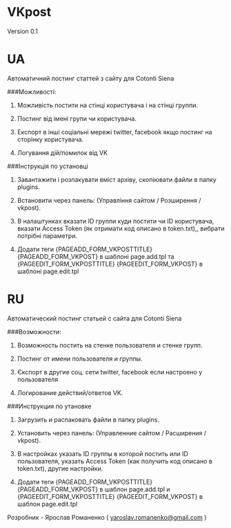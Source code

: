 VKpost
===========


Version 0.1

UA
==============
Автоматичний постинг статтей з сайту для Cotonti Siena

###Можливості:

1. Можливість постити на стінці користувача і на стінці группи.

2. Постинг від імені групи чи користувача.

3. Експорт в інші соціальні мережі twitter, facebook якщо постинг на сторінку користувача.

4. Логування дій/помилок від VK


###Інструкція по установці 

1. Завантажити і розпакувати вміст архіву, скопіювати файли в папку plugins. 

2. Встановити через панель: (Управління сайтом / Розширення / vkpost).

3. В налаштунках вказати ID группи куди постити чи ID користувача, вказати Access Token (як отримати код описано в token.txt),, вибрати потрібні параметри.

4. Додати теги {PAGEADD_FORM_VKPOSTTITLE} {PAGEADD_FORM_VKPOST} в шаблоні page.add.tpl та {PAGEEDIT_FORM_VKPOSTTITLE} {PAGEEDIT_FORM_VKPOST} в шаблоні page.edit.tpl


RU
==============

Автоматический постинг статьей с сайта для Cotonti Siena

###Возможности:

1. Возможность постить на стенке пользователя и стенке групп.

2. Постинг от имени пользователя и группы.

3. Єкспорт в другие соц. сети twitter, facebook если настроено у пользователя

4. Логирование действий/ответов VK.



###Инструкция по утановке 

1. Загрузить и распаковать файли в папку plugins. 

2. Установить через панель: (Управленние сайтом / Расширения / vkpost).

3. В настройках указать ID группы в которой постить или ID пользователя, указать Access Token (как получить код описано в token.txt), другие настройки.

4. Додати теги {PAGEADD_FORM_VKPOSTTITLE} {PAGEADD_FORM_VKPOST} в шаблон page.add.tpl и {PAGEEDIT_FORM_VKPOSTTITLE} {PAGEEDIT_FORM_VKPOST} в шаблон page.edit.tpl


Розробник - Ярослав Романенко ( yaroslav.romanenko@gmail.com )